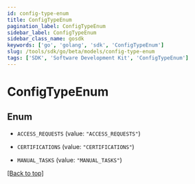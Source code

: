 ```yaml
---
id: config-type-enum
title: ConfigTypeEnum
pagination_label: ConfigTypeEnum
sidebar_label: ConfigTypeEnum
sidebar_class_name: gosdk
keywords: ['go', 'golang', 'sdk', 'ConfigTypeEnum'] 
slug: /tools/sdk/go/beta/models/config-type-enum
tags: ['SDK', 'Software Development Kit', 'ConfigTypeEnum']
---
```


# ConfigTypeEnum

## Enum


* `ACCESS_REQUESTS` (value: `"ACCESS_REQUESTS"`)

* `CERTIFICATIONS` (value: `"CERTIFICATIONS"`)

* `MANUAL_TASKS` (value: `"MANUAL_TASKS"`)


[[Back to top]](#) 



